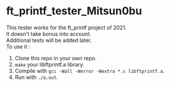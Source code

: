 # ft_printf_tester_Mitsun0bu
This tester works for the ft_printf project of 2021.  
It doesn't take bonus into account.  
Additional tests will be added later.  
To use it :  
1. Clone this repo in your own repo.  
2. `make` your libftprintf.a library.  
3. Compile with `gcc -Wall -Werror -Wextra *.c libftprintf.a`.  
4. Run with `./a.out`.  

